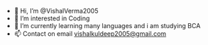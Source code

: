 - 👋 Hi, I’m @VishalVerma2005
- 👀 I’m interested in Coding 
- 🌱 I’m currently learning many languages and i am studying BCA
- 📫 Contact on email vishalkuldeep2005@gmail.com


<!---
VishalVerma2005/VishalVerma2005 is a ✨ special ✨ repository because its `README.md` (this file) appears on your GitHub profile.
You can click the Preview link to take a look at your changes.
--->
